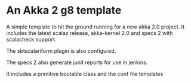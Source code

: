 # An Akka 2 g8 template

A simple template to hit the ground running for a new akka 2.0 project.
It includes the latest scalaz release, akka-kernel 2.0 and specs 2 with scalacheck support.

The sbtscalariform plugin is also configured.

The specs 2 also generate junit reports for use in jenkins.

It includes a primitive bootable class and the conf file templates